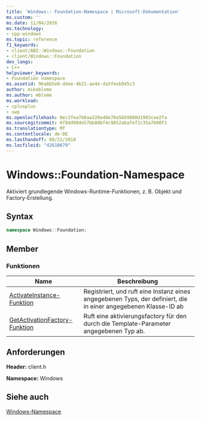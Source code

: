 ```yaml
---
title: 'Windows:: Foundation-Namespace | Microsoft-Dokumentation'
ms.custom: ''
ms.date: 11/04/2016
ms.technology:
- cpp-windows
ms.topic: reference
f1_keywords:
- client/ABI::Windows::Foundation
- client/Windows::Foundation
dev_langs:
- C++
helpviewer_keywords:
- Foundation namespace
ms.assetid: 96a6b5e0-ddee-4b21-ae4e-da5feeb945c3
author: mikeblome
ms.author: mblome
ms.workload:
- cplusplus
- uwp
ms.openlocfilehash: 0ec2fea7b0aa320a40e70a56b9980d1993cee2fa
ms.sourcegitcommit: 6f8dd98de57bb80bf4c9852abafef1c35a7600f1
ms.translationtype: MT
ms.contentlocale: de-DE
ms.lasthandoff: 08/22/2018
ms.locfileid: "42610679"
---
```

# <a name="windowsfoundation-namespace"></a>Windows::Foundation-Namespace

Aktiviert grundlegende Windows-Runtime-Funktionen, z. B. Objekt und Factory-Erstellung.

## <a name="syntax"></a>Syntax

```cpp
namespace Windows::Foundation;
```

## <a name="members"></a>Member

### <a name="functions"></a>Funktionen

|Name|Beschreibung|
|----------|-----------------|
|[ActivateInstance-Funktion](../windows/activateinstance-function.md)|Registriert, und ruft eine Instanz eines angegebenen Typs, der definiert, die in einer angegebenen Klasse-ID ab|
|[GetActivationFactory-Funktion](../windows/getactivationfactory-function.md)|Ruft eine aktivierungsfactory für den durch die Template-Parameter angegebenen Typ ab.|

## <a name="requirements"></a>Anforderungen

**Header:** client.h

**Namespace:** Windows

## <a name="see-also"></a>Siehe auch

[Windows-Namespace](http://msdn.microsoft.com/45b08650-69cd-4f7f-a959-b7361476865c)